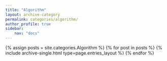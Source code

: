 ```yaml
---
title: "Algorithm"
layout: archive-category
permalink: categories/algorithm/
author_profile: true
sidebar:
    nav: "docs"    
---
```


{% assign posts = site.categories.Algorithm %}
{% for post in posts %} {% include archive-single.html type=page.entries_layout %} {% endfor %}
